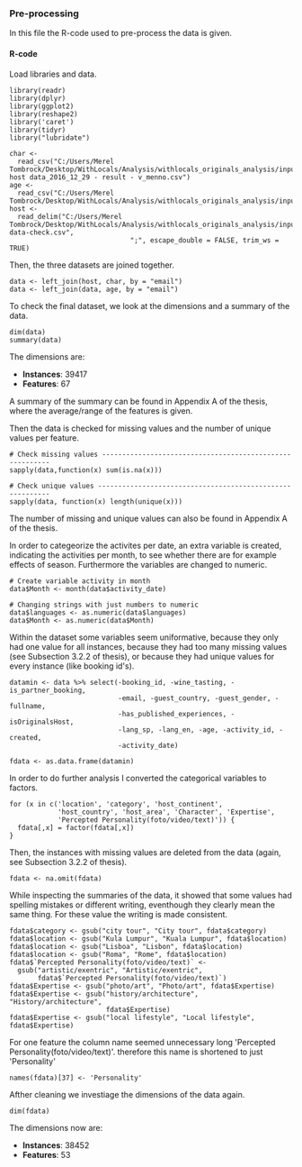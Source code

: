 ### Pre-processing

In this file the R-code used to pre-process the data is given. 

#### R-code
Load libraries and data.
```
library(readr)
library(dplyr)
library(ggplot2)
library(reshape2)
library('caret')
library(tidyr)
library("lubridate")

char <- 
  read_csv("C:/Users/Merel Tombrock/Desktop/WithLocals/Analysis/withlocals_originals_analysis/input/willems_golden host data_2016_12_29 - result - v_menno.csv")
age <- 
  read_csv("C:/Users/Merel Tombrock/Desktop/WithLocals/Analysis/withlocals_originals_analysis/input/age2.csv")
host <- 
  read_delim("C:/Users/Merel Tombrock/Desktop/WithLocals/Analysis/withlocals_originals_analysis/input/host-data-check.csv", 
                              ";", escape_double = FALSE, trim_ws = TRUE)
```
Then, the three datasets are joined together. 
```
data <- left_join(host, char, by = "email")
data <- left_join(data, age, by = "email")
```
To check the final dataset, we look at the dimensions and a summary of the data. 
```
dim(data)
summary(data)
``` 
The dimensions are:
- **Instances**: 39417
- **Features**: 67

A summary of the summary can be found in Appendix A of the thesis, where the average/range of the features is given. 

Then the data is checked for missing values and the number of unique values per feature. 
```
# Check missing values ---------------------------------------------------------
sapply(data,function(x) sum(is.na(x)))

# Check unique values ----------------------------------------------------------
sapply(data, function(x) length(unique(x)))
```
The number of missing and unique values can also be found in Appendix A of the thesis. 

In order to categeorize the activites per date, an extra variable is created,
indicating the activities per month, to see whether there are for example effects of season. 
Furthermore the variables are changed to numeric. 
```
# Create variable activity in month
data$Month <- month(data$activity_date)

# Changing strings with just numbers to numeric
data$languages <- as.numeric(data$languages)
data$Month <- as.numeric(data$Month)
```
Within the dataset some variables seem uniformative, because they only had one value for all instances,
because they had too many missing values (see Subsection 3.2.2 of thesis), or because they had 
unique values for every instance (like booking id's).
```
datamin <- data %>% select(-booking_id, -wine_tasting, -is_partner_booking, 
                           -email, -guest_country, -guest_gender, -fullname,
                           -has_published_experiences, -isOriginalsHost, 
                           -lang_sp, -lang_en, -age, -activity_id, -created,
                           -activity_date)

fdata <- as.data.frame(datamin)
```
In order to do further analysis I converted the categorical variables to factors. 
```
for (x in c('location', 'category', 'host_continent', 
            'host_country', 'host_area', 'Character', 'Expertise',
            'Percepted Personality(foto/video/text)')) {
  fdata[,x] = factor(fdata[,x])
}  
```
Then, the instances with missing values are deleted from the data (again, see Subsection 3.2.2 of thesis). 
```
fdata <- na.omit(fdata)
```
While inspecting the summaries of the data, it showed that some values had spelling mistakes or different writing,
eventhough they clearly mean the same thing. For these value the writing is made consistent. 
```
fdata$category <- gsub("city tour", "City tour", fdata$category)
fdata$location <- gsub("Kula Lumpur", "Kuala Lumpur", fdata$location)
fdata$location <- gsub("Lisboa", "Lisbon", fdata$location)
fdata$location <- gsub("Roma", "Rome", fdata$location)
fdata$`Percepted Personality(foto/video/text)` <- 
  gsub("artistic/exentric", "Artistic/exentric", 
       fdata$`Percepted Personality(foto/video/text)`)
fdata$Expertise <- gsub("photo/art", "Photo/art", fdata$Expertise)
fdata$Expertise <- gsub("history/architecture", "History/architecture", 
                        fdata$Expertise)
fdata$Expertise <- gsub("local lifestyle", "Local lifestyle", fdata$Expertise)
```
For one feature the column name seemed unnecessary long 'Percepted Personality(foto/video/text)'.
therefore this name is shortened to just 'Personality'
```
names(fdata)[37] <- 'Personality'
```
Afther cleaning we investiage the dimensions of the data again. 
```
dim(fdata)
``` 
The dimensions now are:
- **Instances**: 38452
- **Features**: 53
